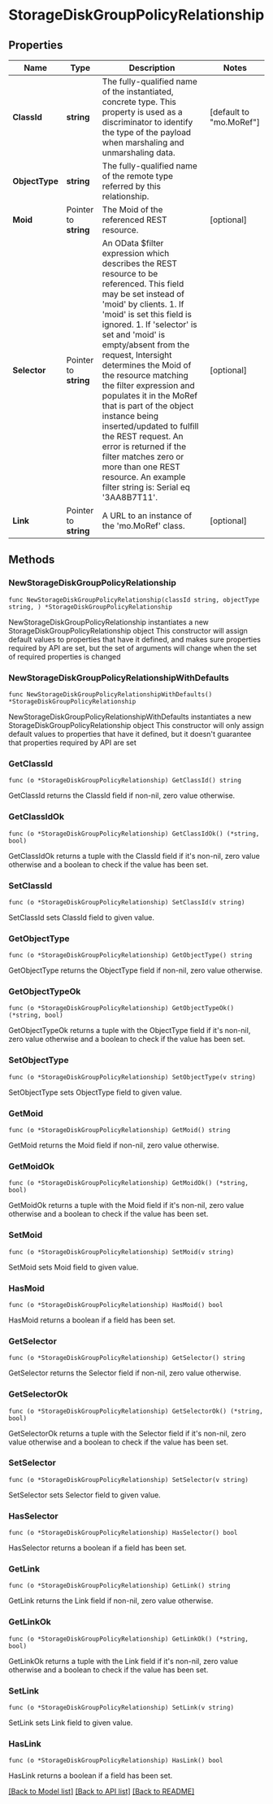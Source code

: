 # StorageDiskGroupPolicyRelationship

## Properties

Name | Type | Description | Notes
------------ | ------------- | ------------- | -------------
**ClassId** | **string** | The fully-qualified name of the instantiated, concrete type. This property is used as a discriminator to identify the type of the payload when marshaling and unmarshaling data. | [default to "mo.MoRef"]
**ObjectType** | **string** | The fully-qualified name of the remote type referred by this relationship. | 
**Moid** | Pointer to **string** | The Moid of the referenced REST resource. | [optional] 
**Selector** | Pointer to **string** | An OData $filter expression which describes the REST resource to be referenced. This field may be set instead of &#39;moid&#39; by clients. 1. If &#39;moid&#39; is set this field is ignored. 1. If &#39;selector&#39; is set and &#39;moid&#39; is empty/absent from the request, Intersight determines the Moid of the resource matching the filter expression and populates it in the MoRef that is part of the object instance being inserted/updated to fulfill the REST request. An error is returned if the filter matches zero or more than one REST resource. An example filter string is: Serial eq &#39;3AA8B7T11&#39;. | [optional] 
**Link** | Pointer to **string** | A URL to an instance of the &#39;mo.MoRef&#39; class. | [optional] 

## Methods

### NewStorageDiskGroupPolicyRelationship

`func NewStorageDiskGroupPolicyRelationship(classId string, objectType string, ) *StorageDiskGroupPolicyRelationship`

NewStorageDiskGroupPolicyRelationship instantiates a new StorageDiskGroupPolicyRelationship object
This constructor will assign default values to properties that have it defined,
and makes sure properties required by API are set, but the set of arguments
will change when the set of required properties is changed

### NewStorageDiskGroupPolicyRelationshipWithDefaults

`func NewStorageDiskGroupPolicyRelationshipWithDefaults() *StorageDiskGroupPolicyRelationship`

NewStorageDiskGroupPolicyRelationshipWithDefaults instantiates a new StorageDiskGroupPolicyRelationship object
This constructor will only assign default values to properties that have it defined,
but it doesn't guarantee that properties required by API are set

### GetClassId

`func (o *StorageDiskGroupPolicyRelationship) GetClassId() string`

GetClassId returns the ClassId field if non-nil, zero value otherwise.

### GetClassIdOk

`func (o *StorageDiskGroupPolicyRelationship) GetClassIdOk() (*string, bool)`

GetClassIdOk returns a tuple with the ClassId field if it's non-nil, zero value otherwise
and a boolean to check if the value has been set.

### SetClassId

`func (o *StorageDiskGroupPolicyRelationship) SetClassId(v string)`

SetClassId sets ClassId field to given value.


### GetObjectType

`func (o *StorageDiskGroupPolicyRelationship) GetObjectType() string`

GetObjectType returns the ObjectType field if non-nil, zero value otherwise.

### GetObjectTypeOk

`func (o *StorageDiskGroupPolicyRelationship) GetObjectTypeOk() (*string, bool)`

GetObjectTypeOk returns a tuple with the ObjectType field if it's non-nil, zero value otherwise
and a boolean to check if the value has been set.

### SetObjectType

`func (o *StorageDiskGroupPolicyRelationship) SetObjectType(v string)`

SetObjectType sets ObjectType field to given value.


### GetMoid

`func (o *StorageDiskGroupPolicyRelationship) GetMoid() string`

GetMoid returns the Moid field if non-nil, zero value otherwise.

### GetMoidOk

`func (o *StorageDiskGroupPolicyRelationship) GetMoidOk() (*string, bool)`

GetMoidOk returns a tuple with the Moid field if it's non-nil, zero value otherwise
and a boolean to check if the value has been set.

### SetMoid

`func (o *StorageDiskGroupPolicyRelationship) SetMoid(v string)`

SetMoid sets Moid field to given value.

### HasMoid

`func (o *StorageDiskGroupPolicyRelationship) HasMoid() bool`

HasMoid returns a boolean if a field has been set.

### GetSelector

`func (o *StorageDiskGroupPolicyRelationship) GetSelector() string`

GetSelector returns the Selector field if non-nil, zero value otherwise.

### GetSelectorOk

`func (o *StorageDiskGroupPolicyRelationship) GetSelectorOk() (*string, bool)`

GetSelectorOk returns a tuple with the Selector field if it's non-nil, zero value otherwise
and a boolean to check if the value has been set.

### SetSelector

`func (o *StorageDiskGroupPolicyRelationship) SetSelector(v string)`

SetSelector sets Selector field to given value.

### HasSelector

`func (o *StorageDiskGroupPolicyRelationship) HasSelector() bool`

HasSelector returns a boolean if a field has been set.

### GetLink

`func (o *StorageDiskGroupPolicyRelationship) GetLink() string`

GetLink returns the Link field if non-nil, zero value otherwise.

### GetLinkOk

`func (o *StorageDiskGroupPolicyRelationship) GetLinkOk() (*string, bool)`

GetLinkOk returns a tuple with the Link field if it's non-nil, zero value otherwise
and a boolean to check if the value has been set.

### SetLink

`func (o *StorageDiskGroupPolicyRelationship) SetLink(v string)`

SetLink sets Link field to given value.

### HasLink

`func (o *StorageDiskGroupPolicyRelationship) HasLink() bool`

HasLink returns a boolean if a field has been set.


[[Back to Model list]](../README.md#documentation-for-models) [[Back to API list]](../README.md#documentation-for-api-endpoints) [[Back to README]](../README.md)


